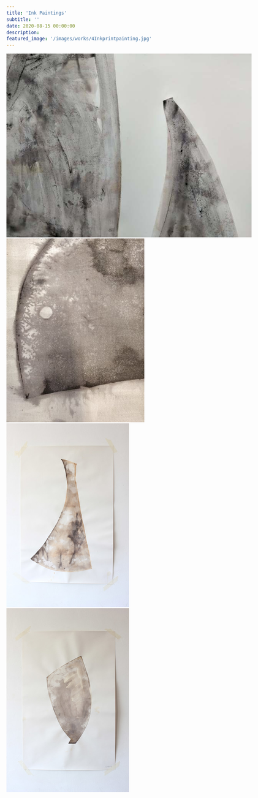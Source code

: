 ```yaml
---
title: 'Ink Paintings'
subtitle: ''
date: 2020-08-15 00:00:00
description: 
featured_image: '/images/works/4Inkprintpainting.jpg'
---
```

<div class="gallery" data-columns="1" style="width: 640px">
	<img src="/images/works/small-4Inkprintpainting.jpg">
	<img src="/images/works/small-IMG_20200319_133612.jpg">
	<img src="/images/works/small-Print1.jpg">
	<img src="/images/works/small-print2.jpg">
</div>
